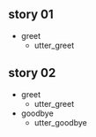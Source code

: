 ## story 01
 * greet
  	- utter_greet
  	
## story 02
* greet
    - utter_greet
* goodbye
    - utter_goodbye

